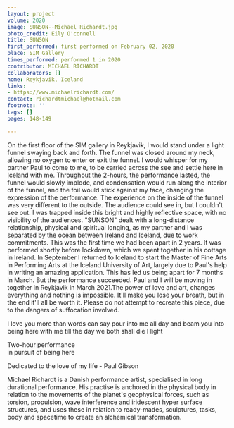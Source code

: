 ```yaml
---
layout: project
volume: 2020
image: SUNSON--Michael_Richardt.jpg
photo_credit: Eily O'connell
title: SUNSON
first_performed: first performed on February 02, 2020
place: SIM Gallery
times_performed: performed 1 in 2020
contributor: MICHAEL RICHARDT
collaborators: []
home: Reykjavik, Iceland
links:
- https://www.michaelrichardt.com/
contact: richardtmichael@hotmail.com
footnote: ''
tags: []
pages: 148-149

---
```


On the first floor of the SIM gallery in Reykjavik, I would stand under a light funnel swaying back and forth. The funnel was closed around my neck, allowing no oxygen to enter or exit the funnel. I would whisper for my partner Paul to come to me, to be carried across the see and settle here in Iceland with me. Throughout the 2-hours, the performance lasted, the funnel would slowly implode, and condensation would run along the interior of the funnel, and the foil would stick against my face, changing the expression of the performance. The experience on the inside of the funnel was very different to the outside. The audience could see in, but I couldn't see out. I was trapped inside this bright and highly reflective space, with no visibility of the audiences.
"SUNSON" dealt with a long-distance relationship, physical and spiritual longing, as my partner and I was separated by the ocean between Ireland and Iceland, due to work commitments. This was the first time we had been apart in 2 years. It was performed shortly before lockdown, which we spent together in his cottage in Ireland. In September I returned to Iceland to start the Master of Fine Arts in Performing Arts at the Iceland University of Art, largely due to Paul's help in writing an amazing application. This has led us being apart for 7 months in March. But the performance succeeded. Paul and I will be moving in together in Reykjavik in March 2021.The power of love and art, changes everything and nothing is impossible. It'll make you lose your breath, but in the end it'll all be worth it. Please do not attempt to recreate this piece, due to the dangers of suffocation involved.
 
I love you more than words can say 
pour into me all day and beam you 
into being here with me till the day 
we both shall die I light 

Two-hour performance  
in pursuit of being here 

Dedicated to the love of my life - Paul Gibson 

Michael Richardt is a Danish performance artist, specialised in long durational performance. His practise is anchored in the physical body in relation to the movements of the planet's geophysical forces, such as torsion, propulsion, wave interference and iridescent hyper surface structures, and uses these in relation to ready-mades, sculptures, tasks, body and spacetime to create an alchemical transformation.
